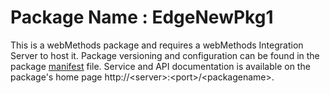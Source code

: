# Package Name : EdgeNewPkg1
This is a webMethods package and requires a webMethods Integration Server to host it. Package versioning and configuration can be found in the package [manifest](./EdgeNewPkg1/manifest.v3) file. Service and API documentation is available on the package's home page http://&lt;server&gt;:&lt;port&gt;/&lt;packagename>.